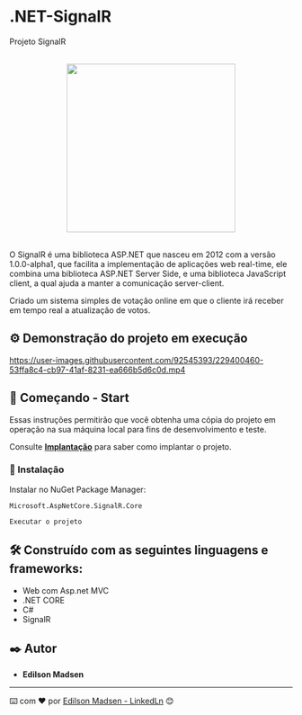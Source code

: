 # .NET-SignalR
Projeto SignalR

<br>
<div align="center">
  <img src="https://user-images.githubusercontent.com/92545393/229399681-883ebc76-5c23-49fa-ae80-173e88e02bd7.png" width="300px"/>
</div>
<br>


O SignalR é uma biblioteca ASP.NET que nasceu em 2012 com a versão 1.0.0-alpha1, que facilita a implementação de aplicações web real-time, ele combina uma biblioteca ASP.NET Server Side, e uma biblioteca JavaScript client, a qual ajuda a manter a comunicação server-client.

Criado um sistema simples de votação online em que o cliente irá receber em tempo real a atualização de votos.


## ⚙️ Demonstração do projeto em execução

https://user-images.githubusercontent.com/92545393/229400460-53ffa8c4-cb97-41af-8231-ea666b5d6c0d.mp4


## 🚀 Começando - Start

Essas instruções permitirão que você obtenha uma cópia do projeto em operação na sua máquina local para fins de desenvolvimento e teste.


Consulte **[Implantação](#-implanta%C3%A7%C3%A3o)** para saber como implantar o projeto.


### 🔧 Instalação

Instalar no NuGet Package Manager:

```
Microsoft.AspNetCore.SignalR.Core

```

```
Executar o projeto
```

## 🛠️ Construído com as seguintes linguagens e frameworks:

* Web com Asp.net MVC
* .NET CORE
* C#
* SignalR


## ✒️ Autor

* **Edilson Madsen**

---
⌨️ com ❤️ por [Edilson Madsen - LinkedLn](https://www.linkedin.com/in/edilsonmadsen/) 😊

